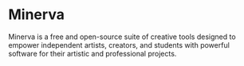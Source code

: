 # Minerva
Minerva is a free and open-source suite of creative tools designed to empower independent artists, creators, and students with powerful software for their artistic and professional projects.
